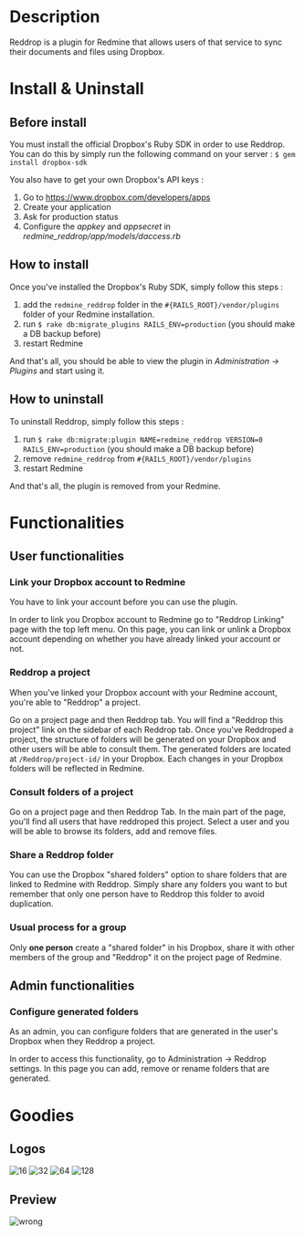 # Description
Reddrop is a plugin for Redmine that allows users of that service to sync their documents and files using Dropbox.

# Install & Uninstall
## Before install
You must install the official Dropbox's Ruby SDK in order to use Reddrop.
You can do this by simply run the following command on your server :
`$ gem install dropbox-sdk`

You also have to get your own Dropbox's API keys : 

1. Go to https://www.dropbox.com/developers/apps
2. Create your application
3. Ask for production status
4. Configure the _appkey_ and _appsecret_ in _redmine_reddrop/app/models/daccess.rb_

## How to install
Once you've installed the Dropbox's Ruby SDK, simply follow this steps : 

1. add the `redmine_reddrop` folder in the `#{RAILS_ROOT}/vendor/plugins` folder of your Redmine installation.
2. run `$ rake db:migrate_plugins RAILS_ENV=production` (you should make a DB backup before)
3. restart Redmine

And that's all, you should be able to view the plugin in _Administration -> Plugins_ and start using it.

## How to uninstall
To uninstall Reddrop, simply follow this steps :

1. run `$ rake db:migrate:plugin NAME=redmine_reddrop VERSION=0 RAILS_ENV=production` (you should make a DB backup before)
2. remove `redmine_reddrop` from `#{RAILS_ROOT}/vendor/plugins`
3. restart Redmine

And that's all, the plugin is removed from your Redmine.

# Functionalities
## User functionalities
### Link your Dropbox account to Redmine
You have to link your account before you can use the plugin.

In order to link you Dropbox account to Redmine go to "Reddrop Linking" page with the top left menu.
On this page, you can link or unlink a Dropbox account depending on whether you have already linked your account or not.

### Reddrop a project
When you've linked your Dropbox account with your Redmine account, you're able to "Reddrop" a project.

Go on a project page and then Reddrop tab. You will find a "Reddrop this project" link on the sidebar of each Reddrop tab. Once you've Reddroped a project, the structure of folders will be generated on your Dropbox and other users will be able to consult them. The generated folders are located at `/Reddrop/project-id/` in your Dropbox. Each changes in your Dropbox folders will be reflected in Redmine.

### Consult folders of a project
Go on a project page and then Reddrop Tab. In the main part of the page, you'll find all users that have reddroped this project.
Select a user and you will be able to browse its folders, add and remove files.

### Share a Reddrop folder
You can use the Dropbox "shared folders" option to share folders that are linked to Redmine with Reddrop. Simply share any folders you want to but remember that only one person have to Reddrop this folder to avoid duplication.

### Usual process for a group
Only **one person** create a "shared folder" in his Dropbox, share it with other members of the group and "Reddrop" it on the project page of Redmine.

## Admin functionalities
### Configure generated folders
As an admin, you can configure folders that are generated in the user's Dropbox when they Reddrop a project.

In order to access this functionality, go to Administration -> Reddrop settings.
In this page you can add, remove or rename folders that are generated.

# Goodies
## Logos
![16](https://dl.dropbox.com/s/4716y6t7odo6x8j/reddrop_16.png) 
![32](https://dl.dropbox.com/s/hgwh3olfw9b5t8m/reddrop_32.png) 
![64](https://dl.dropbox.com/s/1drox3uhpc75srm/reddrop_64.png) 
![128](https://dl.dropbox.com/s/m08u0tff84n92tg/reddrop_128.png)

## Preview
![wrong](https://dl.dropbox.com/s/8b9y26wfc05zq9a/reddrop_projectroot.png)